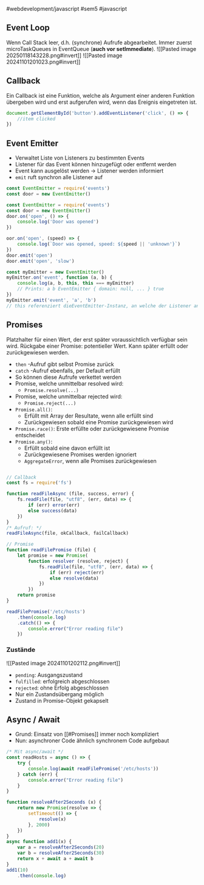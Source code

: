 #webdevelopment/javascript #sem5 #javascript 
## Event Loop
Wenn Call Stack leer, d.h. (synchrone) Aufrufe abgearbeitet. Immer zuerst microTaskQueues in EventQueue (**auch vor setImmediate**).
![[Pasted image 20250118143228.png#invert]]
![[Pasted image 20241101201023.png#invert]]
## Callback
Ein Callback ist eine Funktion, welche als Argument einer anderen Funktion übergeben wird und erst aufgerufen wird, wenn das Ereignis eingetreten ist.

```js
document.getElementById('button').addEventListener('click', () => {
	//item clicked
})
```
## Event Emitter
- Verwaltet Liste von Listeners zu bestimmten Events
- Listener für das Event können hinzugefügt oder entfernt werden
- Event kann ausgelöst werden → Listener werden informiert
- `emit` ruft synchron alle Listener auf

```js
const EventEmitter = require('events')  
const door = new EventEmitter()

const EventEmitter = require('events')  
const door = new EventEmitter()
door.on('open', () => {
	console.log('Door was opened')
})

oor.on('open', (speed) => {
	console.log(`Door was opened, speed: ${speed || 'unknown'}`)
})
door.emit('open')
door.emit('open', 'slow')

const myEmitter = new EventEmitter()
myEmitter.on('event', function (a, b) {
	console.log(a, b, this, this === myEmitter)
	// Prints: a b EventEmitter { domain: null, ... } true
})
myEmitter.emit('event', 'a', 'b')
// this referenziert dieEventEmitter-Instanz, an welche der Listener angehängt ist
```
## Promises
Platzhalter für einen Wert, der erst später voraussichtlich verfügbar sein wird.
Rückgabe einer Promise: potentieller Wert. Kann später erfüllt oder zurückgewiesen werden.

- `then` -Aufruf gibt selbst Promise zurück
- `catch` -Aufruf ebenfalls, per Default erfüllt
- So können diese Aufrufe verkettet werden
- Promise, welche unmittelbar resolved wird:
	- `Promise.resolve(...)`  
- Promise, welche unmittelbar rejected wird:
	- `Promise.reject(...)`
- `Promise.all()`: 
	- Erfüllt mit Array der Resultate, wenn alle erfüllt sind
	- Zurückgewiesen sobald eine Promise zurückgewiesen wird
- `Promise.race()`: Erste erfüllte oder zurückgewiesene Promise entscheidet  
- `Promise.any()`:
	- Erfüllt sobald eine davon erfüllt ist
	- Zurückgewiesene Promises werden ignoriert
	- `AggregateError`, wenn alle Promises zurückgewiesen  

```js

// Callback
const fs = require('fs')  

function readFileAsync (file, success, error) {
	fs.readFile(file, "utf8", (err, data) => {
		if (err) error(err)
		else success(data)
	})
}
/* Aufruf: */
readFileAsync(file, okCallback, failCallback)

// Promise
function readFilePromise (file) {
	let promise = new Promise(
		function resolver (resolve, reject) {
			fs.readFile(file, "utf8", (err, data) => {
				if (err) reject(err)
				else resolve(data)
			})
		})
	return promise
}

readFilePromise('/etc/hosts')
	.then(console.log)
	.catch(() => {
		console.error("Error reading file")
	})
```
### Zustände
![[Pasted image 20241101202112.png#invert]]
- `pending`: Ausgangszustand  
- `fulfilled`: erfolgreich abgeschlossen  
- `rejected`: ohne Erfolg abgeschlossen
- Nur ein Zustandsübergang möglich
- Zustand in Promise-Objekt gekapselt
## Async / Await
- Grund: Einsatz von [[#Promises]] immer noch kompliziert
- Nun: asynchroner Code ähnlich synchronem Code aufgebaut 

```js
/* Mit async/await */  
const readHosts = async () => {
	try {
		console.log(await readFilePromise('/etc/hosts'))
	} catch (err) { 
		console.error("Error reading file")
	}
}

function resolveAfter2Seconds (x) {
	return new Promise(resolve => {
		setTimeout(() => {
			resolve(x)
		}, 2000)
	})
}  
async function add1(x) { 
	var a = resolveAfter2Seconds(20)
	var b = resolveAfter2Seconds(30)
	return x + await a + await b
}
add1(10)
	.then(console.log)
```